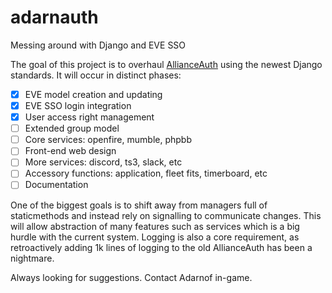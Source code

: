 # adarnauth
Messing around with Django and EVE SSO

The goal of this project is to overhaul [AllianceAuth](https://github.com/R4stl1n/allianceauth) using the newest Django standards. It will occur in distinct phases:

- [x] EVE model creation and updating
- [x] EVE SSO login integration
- [x] User access right management
- [ ] Extended group model
- [ ] Core services: openfire, mumble, phpbb
- [ ] Front-end web design
- [ ] More services: discord, ts3, slack, etc
- [ ] Accessory functions: application, fleet fits, timerboard, etc
- [ ] Documentation

One of the biggest goals is to shift away from managers full of staticmethods and instead rely on signalling to communicate changes. This will allow abstraction of many features such as services which is a big hurdle with the current system. Logging is also a core requirement, as retroactively adding 1k lines of logging to the old AllianceAuth has been a nightmare.

Always looking for suggestions. Contact Adarnof in-game.
